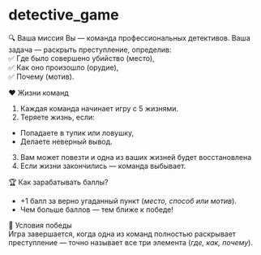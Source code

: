 # detective_game

 🔍 Ваша миссия  Вы — команда профессиональных детективов. Ваша задача — раскрыть преступление, определив:  
✅ Где было совершено убийство (место),  
✅ Как оно произошло (орудие),  
✅ Почему (мотив).  

❤️ Жизни команд  
1) Каждая команда начинает игру с 5 жизнями.  
2) Теряете жизнь, если:  
  - Попадаете в тупик или ловушку,  
  - Делаете неверный вывод.  
3) Вам может повезти и одна из ваших жизней будет восстановлена
4) Если жизни закончились — команда выбывает.  

🏆 Как зарабатывать баллы?  
- +1 балл за верно угаданный пункт (*место, способ или мотив*).  
- Чем больше баллов — тем ближе к победе!  

🎯 Условия победы  
Игра завершается, когда одна из команд полностью раскрывает преступление — точно называет все три элемента (*где, как, почему*).  

